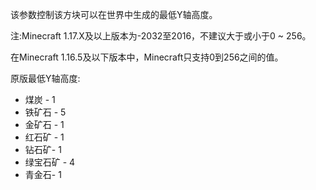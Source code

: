 该参数控制该方块可以在世界中生成的最低Y轴高度。

注:Minecraft 1.17.X及以上版本为-2032至2016，不建议大于或小于0 ~ 256。

在Minecraft 1.16.5及以下版本中，Minecraft只支持0到256之间的值。

原版最低Y轴高度:

* 煤炭 - 1
* 铁矿石 - 5
* 金矿石 - 1
* 红石矿 - 1
* 钻石矿- 1
* 绿宝石矿 - 4
* 青金石- 1
